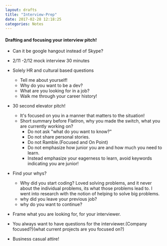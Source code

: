 ```yaml
---
layout: drafts
title: "Interview-Prep"
date: 2017-02-28 12:18:25
categories: Notes
---
```



#### Drafting and focusing your interview pitch!
- Can it be google hangout instead of Skype?
- 2/11 -2/12 mock interview 30 minutes
- Solely HR and cultural based questions
	- Tell me about yourself!
	- Why do you want to be a dev?
	- What are you looking for in a job?
	- Walk me through your career history!

- 30 second elevator pitch!
	- It's focused on you in a manner that matters to the situation!
	- Short summary before FlatIron, why you made the switch, what you are currently 	  working on?
		- Do not ask "what do you want to know?"
		- Do not share personal stories.  
		- Do not Ramble.(Focused and On Point)
		- Do not emphasize how junior you are and how much you need to learn.
		- Instead emphasize your eagerness to learn, avoid keywords indicating you are junior!
- Find your whys?
	- Why did you start coding? Loved solving problems, and it never about the individual problems, its what those problems lead to. I went into research with the notion of helping to solve big problems.     
	- why did you leave your previous job?
	- why do you want to continue?

- Frame what you are looking for, for your interviewer.
- You always want to have questions for the interviewer.(Company focused?)(what current projects are you focused on?)
- Business casual attire!
